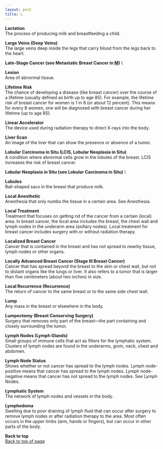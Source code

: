 ```yaml
---
layout: post
title: L
---
```


<a name="top"></a>

**Lactation** \
The process of producing milk and breastfeeding a child.

**Large Veins (Deep Veins)** \
The large veins deep inside the legs that carry blood from the legs back to the heart.

**Late-Stage Cancer (see Metastatic Breast Cancer in [M](M.html))** \

**Lesion** \
Area of abnormal tissue.

**Lifetime Risk** \
The chance of developing a disease (like breast cancer) over the course of a lifetime (usually defined as birth up to age 85). For example, the lifetime risk of breast cancer for women is 1 in 8 (or about 12 percent). This means for every 8 women, one will be diagnosed with breast cancer during her lifetime (up to age 85).

**Linear Accelerator** \
The device used during radiation therapy to direct X-rays into the body.

**Liver Scan** \
An image of the liver that can show the presence or absence of a tumor.

**Lobular Carcinoma in Situ (LCIS, Lobular Neoplasia in Situ)** \
A condition where abnormal cells grow in the lobules of the breast. LCIS increases the risk of breast cancer.

**Lobular Neoplasia in Situ (see Lobular Carcinoma in Situ)** \
 
**Lobules** \
Ball-shaped sacs in the breast that produce milk.

**Local Anesthetic** \
Anesthesia that only numbs the tissue in a certain area. See Anesthesia.

**Local Treatment** \
Treatment that focuses on getting rid of the cancer from a certain (local) area. In breast cancer, the local area includes the breast, the chest wall and lymph nodes in the underarm area (axillary nodes). Local treatment for breast cancer includes surgery with or without radiation therapy.

**Localized Breast Cancer** \
Cancer that is contained in the breast and has not spread to nearby tissue, lymph nodes or other organs.

**Locally Advanced Breast Cancer (Stage III Breast Cancer)** \
Cancer that has spread beyond the breast to the skin or chest wall, but not to distant organs like the lungs or liver. It also refers to a tumor that is larger than five centimeters (about two inches) in size.

**Local Recurrence (Recurrence)** \
The return of cancer to the same breast or to the same side chest wall.

**Lump** \
Any mass in the breast or elsewhere in the body.

**Lumpectomy (Breast Conserving Surgery)** \
Surgery that removes only part of the breast—the part containing and closely surrounding the tumor.

**Lymph Nodes (Lymph Glands)** \
Small groups of immune cells that act as filters for the lymphatic system. Clusters of lymph nodes are found in the underarms, groin, neck, chest and abdomen.

**Lymph Node Status** \
Shows whether or not cancer has spread to the lymph nodes. Lymph node- positive means that cancer has spread to the lymph nodes. Lymph node- negative means that cancer has not spread to the lymph nodes. See Lymph Nodes.

**Lymphatic System** \
The network of lymph nodes and vessels in the body.
 
**Lymphedema** \
Swelling due to poor draining of lymph fluid that can occur after surgery to remove lymph nodes or after radiation therapy to the area. Most often occurs in the upper limbs (arm, hands or fingers), but can occur in other parts of the body.


**Back to top** \
<a href="#top">Back to top of page</a>